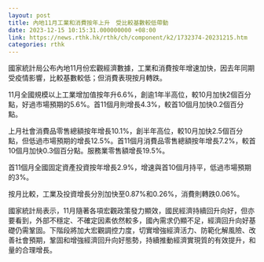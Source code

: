 ```yaml
---
layout: post
title: 內地11月工業和消費按年上升　受比較基數較低帶動
date: 2023-12-15 10:15:31.000000000 +08:00
link: https://news.rthk.hk/rthk/ch/component/k2/1732374-20231215.htm
categories: rthk
---
```


國家統計局公布內地11月份宏觀經濟數據，工業和消費按年增速加快，因去年同期受疫情影響，比較基數較低；但消費表現按月轉跌。

11月全國規模以上工業增加值按年升6.6%，創逾1年半高位，較10月加快2個百分點，好過市場預期的5.6%。首11個月則增長4.3%，較首10個月加快0.2個百分點。

上月社會消費品零售總額按年增長10.1%，創半年高位，較10月加快2.5個百分點，但低過市場預期的增長12.5%。首11個月消費品零售總額按年增長7.2%，較首10個月加快0.3個百分點。服務業零售額增長19.5%。

首11個月全國固定資產投資按年增長2.9%，增速與首10個月持平，低過市場預期的3%。

按月比較，工業及投資增長分別加快至0.87%和0.26%，消費則轉跌0.06%。

國家統計局表示，11月隨著各項宏觀政策發力顯效，國民經濟持續回升向好，但亦要看到，外部不穩定、不確定因素依然較多，國內需求仍顯不足，經濟回升向好基礎仍需鞏固。下階段將加大宏觀調控力度，切實增強經濟活力、防範化解風險、改善社會預期，鞏固和增強經濟回升向好態勢，持續推動經濟實現質的有效提升，和量的合理增長。
